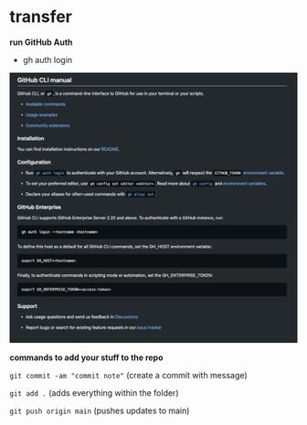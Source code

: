 # transfer

**run GitHub Auth**
- gh auth login

![snapshot](resources/github-auth.png)

**commands to add your stuff to the repo**

`git commit -am "commit note"`    (create a commit with message)

`git add .`                       (adds everything within the folder)

`git push origin main`            (pushes updates to main)
